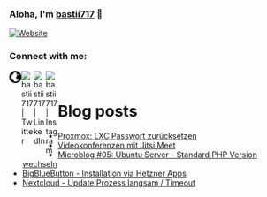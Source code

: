 ### Aloha, I'm [bastii717](https://bastii717.dev) 👋

[![Website](https://img.shields.io/website?label=bastii717.dev&style=for-the-badge&url=https%3A%2F%2Fbastii717.dev)](https://bastii717.dev)

### Connect with me:

[<img align="left" alt="bastii717.dev" width="22px" src="https://raw.githubusercontent.com/iconic/open-iconic/master/svg/globe.svg" />](https://bastii717.dev)
[<img align="left" alt="bastii717 | Twitter" width="22px" src="https://cdn.jsdelivr.net/npm/simple-icons@v3/icons/twitter.svg" />](https://b717.click/twitter)
[<img align="left" alt="bastii717 | LinkedIn" width="22px" src="https://cdn.jsdelivr.net/npm/simple-icons@v3/icons/linkedin.svg" />](https://b717.click/linkedin)
[<img align="left" alt="bastii717 | Instagram" width="22px" src="https://cdn.jsdelivr.net/npm/simple-icons@v3/icons/instagram.svg" />](https://b717.click/instagram)

<br />

# Blog posts
<!-- BLOG-POST-LIST:START -->
- [Proxmox: LXC Passwort zurücksetzen](https://blog.bastii717.dev/proxmox-lxc-passwort-zurucksetzen/)
- [Videokonferenzen mit Jitsi Meet](https://blog.bastii717.dev/videokonferenzen-mit-jitsi-meet/)
- [Microblog #05: Ubuntu Server - Standard PHP Version wechseln](https://blog.bastii717.dev/standard-php-version-wechseln/)
- [BigBlueButton - Installation via Hetzner Apps](https://blog.bastii717.dev/bigbluebutton-installation-via-hetzner-apps/)
- [Nextcloud - Update Prozess langsam / Timeout](https://blog.bastii717.dev/nextcloud-update-prozess-langsam-timeout/)
<!-- BLOG-POST-LIST:END -->

